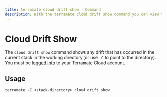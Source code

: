 ```yaml
---
title: terramate cloud drift show - Command
description: With the terramate cloud drift show command you can view the drift that has occurred on a stack
---
```


# Cloud Drift Show

The `cloud drift show` command shows any drift that has occurred in the current stack in the working directory (or use `-C` to point to the directory). You must be [logged into](./cloud-login.md) to your Terramate Cloud account.

## Usage

`terramate -C <stack-directory> cloud drift show`
